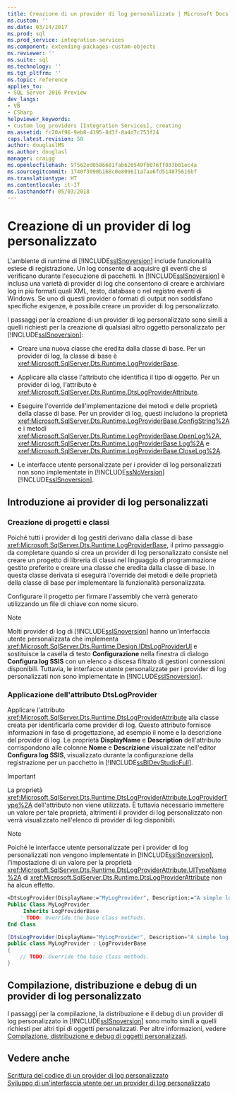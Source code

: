 ```yaml
---
title: Creazione di un provider di log personalizzato | Microsoft Docs
ms.custom: ''
ms.date: 03/14/2017
ms.prod: sql
ms.prod_service: integration-services
ms.component: extending-packages-custom-objects
ms.reviewer: ''
ms.suite: sql
ms.technology: ''
ms.tgt_pltfrm: ''
ms.topic: reference
applies_to:
- SQL Server 2016 Preview
dev_langs:
- VB
- CSharp
helpviewer_keywords:
- custom log providers [Integration Services], creating
ms.assetid: fc20af96-9eb8-4195-8d3f-8a4d7c753f24
caps.latest.revision: 58
author: douglaslMS
ms.author: douglasl
manager: craigg
ms.openlocfilehash: 97562ed0586681fab620549fb076ff037b01ec4a
ms.sourcegitcommit: 1740f3090b168c0e809611a7aa6fd514075616bf
ms.translationtype: HT
ms.contentlocale: it-IT
ms.lasthandoff: 05/03/2018
---
```

# <a name="creating-a-custom-log-provider"></a>Creazione di un provider di log personalizzato
  L'ambiente di runtime di [!INCLUDE[ssISnoversion](../../../includes/ssisnoversion-md.md)] include funzionalità estese di registrazione. Un log consente di acquisire gli eventi che si verificano durante l'esecuzione di pacchetti. In [!INCLUDE[ssISnoversion](../../../includes/ssisnoversion-md.md)] è inclusa una varietà di provider di log che consentono di creare e archiviare log in più formati quali XML, testo, database o nel registro eventi di Windows. Se uno di questi provider o formati di output non soddisfano specifiche esigenze, è possibile creare un provider di log personalizzato.  
  
 I passaggi per la creazione di un provider di log personalizzato sono simili a quelli richiesti per la creazione di qualsiasi altro oggetto personalizzato per [!INCLUDE[ssISnoversion](../../../includes/ssisnoversion-md.md)]:  
  
-   Creare una nuova classe che eredita dalla classe di base. Per un provider di log, la classe di base è <xref:Microsoft.SqlServer.Dts.Runtime.LogProviderBase>.  
  
-   Applicare alla classe l'attributo che identifica il tipo di oggetto. Per un provider di log, l'attributo è <xref:Microsoft.SqlServer.Dts.Runtime.DtsLogProviderAttribute>.  
  
-   Eseguire l'override dell'implementazione dei metodi e delle proprietà della classe di base. Per un provider di log, questi includono la proprietà <xref:Microsoft.SqlServer.Dts.Runtime.LogProviderBase.ConfigString%2A> e i metodi <xref:Microsoft.SqlServer.Dts.Runtime.LogProviderBase.OpenLog%2A>, <xref:Microsoft.SqlServer.Dts.Runtime.LogProviderBase.Log%2A> e <xref:Microsoft.SqlServer.Dts.Runtime.LogProviderBase.CloseLog%2A>.  
  
-   Le interfacce utente personalizzate per i provider di log personalizzati non sono implementate in [!INCLUDE[ssNoVersion](../../../includes/ssnoversion-md.md)] [!INCLUDE[ssISnoversion](../../../includes/ssisnoversion-md.md)].  
  
## <a name="getting-started-with-a-custom-log-provider"></a>Introduzione ai provider di log personalizzati  
  
### <a name="creating-projects-and-classes"></a>Creazione di progetti e classi  
 Poiché tutti i provider di log gestiti derivano dalla classe di base <xref:Microsoft.SqlServer.Dts.Runtime.LogProviderBase>, il primo passaggio da completare quando si crea un provider di log personalizzato consiste nel creare un progetto di libreria di classi nel linguaggio di programmazione gestito preferito e creare una classe che eredita dalla classe di base. In questa classe derivata si eseguirà l'override dei metodi e delle proprietà della classe di base per implementare la funzionalità personalizzata.  
  
 Configurare il progetto per firmare l'assembly che verrà generato utilizzando un file di chiave con nome sicuro.  
  
> [!NOTE]  
>  Molti provider di log di [!INCLUDE[ssISnoversion](../../../includes/ssisnoversion-md.md)] hanno un'interfaccia utente personalizzata che implementa <xref:Microsoft.SqlServer.Dts.Runtime.Design.IDtsLogProviderUI> e sostituisce la casella di testo **Configurazione** nella finestra di dialogo **Configura log SSIS** con un elenco a discesa filtrato di gestioni connessioni disponibili. Tuttavia, le interfacce utente personalizzate per i provider di log personalizzati non sono implementate in [!INCLUDE[ssISnoversion](../../../includes/ssisnoversion-md.md)].  
  
### <a name="applying-the-dtslogprovider-attribute"></a>Applicazione dell'attributo DtsLogProvider  
 Applicare l'attributo <xref:Microsoft.SqlServer.Dts.Runtime.DtsLogProviderAttribute> alla classe creata per identificarla come provider di log. Questo attributo fornisce informazioni in fase di progettazione, ad esempio il nome e la descrizione del provider di log. Le proprietà **DisplayName** e **Description** dell'attributo corrispondono alle colonne **Nome** e **Descrizione** visualizzate nell'editor **Configura log SSIS**, visualizzato durante la configurazione della registrazione per un pacchetto in [!INCLUDE[ssBIDevStudioFull](../../../includes/ssbidevstudiofull-md.md)].  
  
> [!IMPORTANT]  
>  La proprietà <xref:Microsoft.SqlServer.Dts.Runtime.DtsLogProviderAttribute.LogProviderType%2A> dell'attributo non viene utilizzata. È tuttavia necessario immettere un valore per tale proprietà, altrimenti il provider di log personalizzato non verrà visualizzato nell'elenco di provider di log disponibili.  
  
> [!NOTE]  
>  Poiché le interfacce utente personalizzate per i provider di log personalizzati non vengono implementate in [!INCLUDE[ssISnoversion](../../../includes/ssisnoversion-md.md)], l'impostazione di un valore per la proprietà <xref:Microsoft.SqlServer.Dts.Runtime.DtsLogProviderAttribute.UITypeName%2A> di <xref:Microsoft.SqlServer.Dts.Runtime.DtsLogProviderAttribute> non ha alcun effetto.  
  
```vb  
<DtsLogProvider(DisplayName:="MyLogProvider", Description:="A simple log provider.", LogProviderType:="Custom")> _  
Public Class MyLogProvider  
     Inherits LogProviderBase  
    ' TODO: Override the base class methods.  
End Class  
```  
  
```csharp  
[DtsLogProvider(DisplayName="MyLogProvider", Description="A simple log provider.", LogProviderType="Custom")]  
public class MyLogProvider : LogProviderBase  
{  
    // TODO: Override the base class methods.  
}  
```  
  
## <a name="building-deploying-and-debugging-a-custom-log-provider"></a>Compilazione, distribuzione e debug di un provider di log personalizzato  
 I passaggi per la compilazione, la distribuzione e il debug di un provider di log personalizzato in [!INCLUDE[ssISnoversion](../../../includes/ssisnoversion-md.md)] sono molto simili a quelli richiesti per altri tipi di oggetti personalizzati. Per altre informazioni, vedere [Compilazione, distribuzione e debug di oggetti personalizzati](../../../integration-services/extending-packages-custom-objects/building-deploying-and-debugging-custom-objects.md).  
  
## <a name="see-also"></a>Vedere anche  
 [Scrittura del codice di un provider di log personalizzato](../../../integration-services/extending-packages-custom-objects/log-provider/coding-a-custom-log-provider.md)   
 [Sviluppo di un'interfaccia utente per un provider di log personalizzato](../../../integration-services/extending-packages-custom-objects/log-provider/developing-a-user-interface-for-a-custom-log-provider.md)  
  
  
